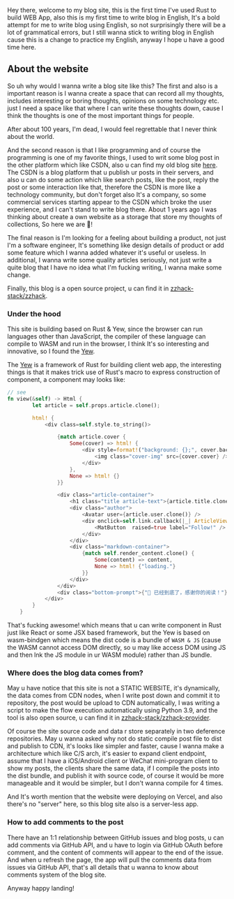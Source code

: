 Hey there, welcome to my blog site, this is the first time I've used Rust to build WEB App, also this is my first time to write blog in English, It's a bold attempt for me to write blog using English, so not surprisingly there will be a lot of grammatical errors, but I still wanna stick to writing blog in English cause this is a change to practice my English, anyway I hope u have a good time here.

## About the website
So uh why would I wanna write a blog site like this? The first and also is a important reason is I wanna create a space that can record all my thoughts, includes interesting or boring thoughts, opinions on some technology etc. just I need a space like that where I can write these thoughts down, cause I think the thoughts is one of the most important things for people.

After about 100 years, I'm dead, I would feel regrettable that I never think about the world.

And the second reason is that I like programming and of course the programming is one of my favorite things, I used to writ some blog post in the other platform which like CSDN, also u can find my old blog site [here](https://blog.csdn.net/HaoDaWang). The CSDN is a blog platform that u publish ur posts in their servers, and also u can do some action which like search posts, like the post, reply the post or some interaction like that, therefore the CSDN is more like a technology community, but don't forget also It's a company, so some commercial services starting appear to the CSDN which broke the user experience, and I can't stand to write blog there. About 1 years ago I was thinking about create a own website as a storage that store my thoughts of collections, So here we are 🎉! 

The final reason is I'm looking for a feeling about building a product, not just I'm a software engineer, It's something like design details of product or add some feature which I wanna added whatever it's useful or useless. In additional, I wanna write some quality articles seriously, not just write a quite blog that I have no idea what I'm fucking writing, I wanna make some change.

Finally, this blog is a open source project, u can find it in [zzhack-stack/zzhack](https://github.com/zzhack-stack/zzhack).

### Under the hood
This site is building based on Rust & Yew, since the browser can run languages other than JavaScript, the compiler of these language can compile to WASM and run in the browser, I think It's so interesting and innovative, so I found the [Yew](https://yew.rs/).

The [Yew](https://yew.rs/) is a framework of Rust for building client web app, the interesting things is that it makes trick use of Rust's macro to express construction of component, a component may looks like:

```rust
// see 
fn view(&self) -> Html {
        let article = self.props.article.clone();

        html! {
            <div class=self.style.to_string()>

                {match article.cover {
                    Some(cover) => html! {
                        <div style=format!("background: {};", cover.background) class="cover-header">
                            <img class="cover-img" src={cover.cover} />
                        </div>
                    },
                    None => html! {}
                }}

                <div class="article-container">
                    <h1 class="title article-text">{article.title.clone()}</h1>
                    <div class="author">
                        <Avatar user={article.user.clone()} />
                        <div onclick=self.link.callback(|_| ArticleViewMessage::Follow)>
                            <MatButton  raised=true label="Follow!" />
                        </div>
                    </div>
                    <div class="markdown-container">
                        {match self.render_content.clone() {
                            Some(content) => content,
                            None => html! {"loading."}
                        }}
                    </div>
                </div>
                <div class="bottom-prompt">{"🎉 已经到底了，感谢你的阅读！"}</div>
            </div>
        }
    }
```

That's fucking awesome! which means that u can write component in Rust just like React or some JSX based framework, but the Yew is based on wasm-bindgen which means the dist code is a bundle of `WASM & JS` (cause the WASM cannot access DOM directly, so u may like access DOM using JS and then lnk the JS module in ur WASM module) rather than JS bundle.

### Where does the blog data comes from?
May u have notice that this site is not a STATIC WEBSITE, it's dynamically, the data comes from CDN nodes, when I write post down and commit it to repository, the post would be upload to CDN automatically, I was writing a script to make the flow execution automatically using Python 3.9, and the tool is also open source, u can find it in [zzhack-stack/zzhack-provider](https://github.com/zzhack-stack/zzhack-provider).

Of course the site source code and data r store separately in two deference repositories. May u wanna asked why not do static compile post file to dist and publish to CDN, it's looks like simpler and faster, cause I wanna make a architecture which like C/S arch, it's easier to expand client endpoint, assume that I have a iOS/Android client or WeChat mini-program client to show my posts, the clients share the same data, if I compile the posts into the dist bundle, and publish it with source code, of course it would be more manageable and it would be simpler, but I don't wanna compile for 4 times.

And It's worth mention that the website were deploying on Vercel, and also there's no "server" here, so this blog site also is a server-less app.

### How to add comments to the post
There have an 1:1 relationship between GitHub issues and blog posts, u can add comments via GitHub API, and u have to login via GitHub OAuth before comment, and the content of comments will appear to the end of the issue. And when u refresh the page, the app will pull the comments data from issues via GitHub API, that's all details that u wanna to know about comments system of the blog site.

Anyway happy landing! 
